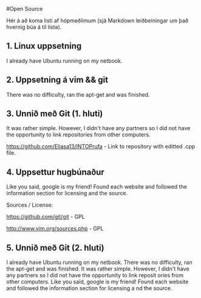#Open Source

Hér á að koma listi af hópmeðlimum (sjá Markdown leiðbeiningar um það hvernig búa á til lista).

## 1. Linux uppsetning

I already have Ubuntu running on my netbook.

## 2. Uppsetning á vim && git

There was no difficulty, ran the apt-get and was finished.

## 3. Unnið með Git (1. hluti)

It was rather simple. However, I didn't have any partners so I did not have the opportunity to link repositories from other computers.

https://github.com/Eliasa13/INTOPrufa - Link to repository with editted .cpp file.

## 4. Uppsettur hugbúnaður

Like you said, google is my friend! Found each website and followed the information section for licensing and the source.

Sources / License:

https://github.com/git/git - GPL

http://www.vim.org/sources.php - GPL


## 5. Unnið með Git (2. hluti)

I already have Ubuntu running on my netbook.
There was no difficulty, ran the apt-get and was finished.
It was rather simple. However, I didn't have any partners so I did not have the opportunity to link reposit
ories from other computers.
Like you said, google is my friend! Found each website and followed the information section for licensing a
nd the source.
